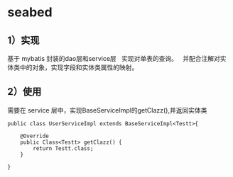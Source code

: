 # seabed
## 1）实现
基于 mybatis 封装的dao层和service层   
实现对单表的查询。  
并配合注解对实体类中的对象，实现字段和实体类属性的映射。

## 2）使用   
需要在 service 层中，实现BaseServiceImpl的getClazz(),并返回实体类
```
public class UserServiceImpl extends BaseServiceImpl<Testt>{

    @Override
    public Class<Testt> getClazz() {
        return Testt.class;
    }

}

```
